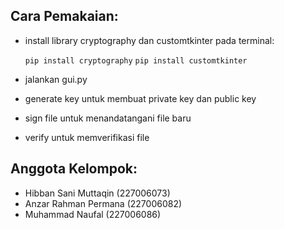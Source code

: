 ## Cara Pemakaian:
- install library cryptography dan customtkinter pada terminal:
  
  `pip install cryptography`
  `pip install customtkinter`
- jalankan gui.py
- generate key untuk membuat private key dan public key
- sign file untuk menandatangani file baru
- verify untuk memverifikasi file

## Anggota Kelompok:
- Hibban Sani Muttaqin (227006073)
- Anzar Rahman Permana (227006082)
- Muhammad Naufal (227006086)
